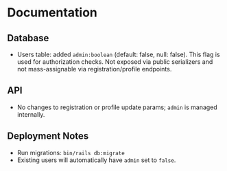 # Documentation

## Database

- Users table: added `admin:boolean` (default: false, null: false). This flag is used for authorization checks. Not exposed via public serializers and not mass-assignable via registration/profile endpoints.

## API

- No changes to registration or profile update params; `admin` is managed internally.

## Deployment Notes

- Run migrations: `bin/rails db:migrate`
- Existing users will automatically have `admin` set to `false`.
